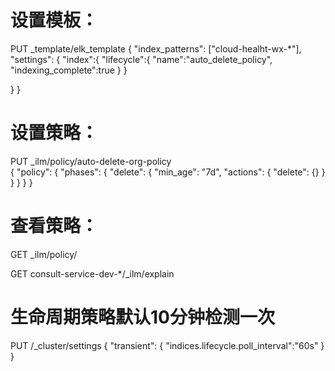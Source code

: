 # 设置模板：

PUT _template/elk_template
{
"index_patterns": ["cloud-healht-wx-*"],                 
"settings": {
"index":{
"lifecycle":{
"name":"auto_delete_policy",
"indexing_complete":true
}
}

}
}

# 设置策略：

PUT _ilm/policy/auto-delete-org-policy   
{
"policy": {
"phases": {
"delete": {
"min_age": "7d",
"actions": {
"delete": {}
}
}
}
}
}

# 查看策略：

GET _ilm/policy/

GET consult-service-dev-*/_ilm/explain

# 生命周期策略默认10分钟检测一次

PUT /_cluster/settings
{
"transient": {
"indices.lifecycle.poll_interval":"60s"
}
}